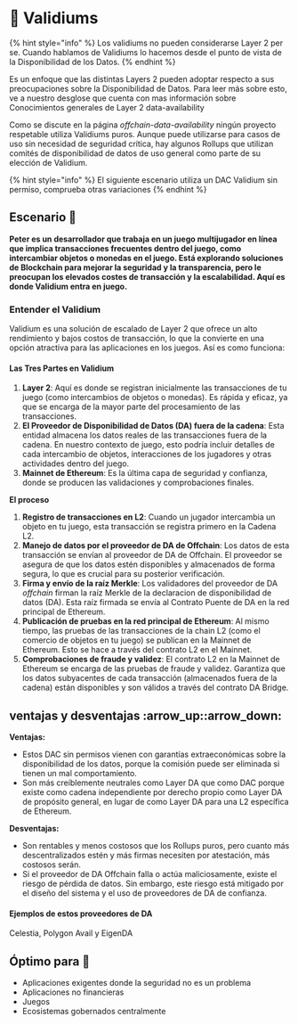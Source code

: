 # 🔐 Validiums

{% hint style="info" %}
Los validiums no pueden considerarse Layer 2 per se. Cuando hablamos de Validiums lo hacemos desde el punto de vista de la Disponibilidad de los Datos.
{% endhint %}

Es un enfoque que las distintas Layers 2 pueden adoptar respecto a sus preocupaciones sobre la Disponibilidad de Datos. Para leer más sobre esto, ve a nuestro desglose que cuenta con mas información sobre Conocimientos generales de Layer 2 data-availability

Como se discute en la página _offchain-data-availability_ ningún proyecto respetable utiliza Validiums puros. Aunque puede utilizarse para casos de uso sin necesidad de seguridad crítica, hay algunos Rollups que utilizan comités de disponibilidad de datos de uso general como parte de su elección de Validium.

{% hint style="info" %}
El siguiente escenario utiliza un DAC Validium sin permiso, comprueba otras variaciones&#x20;
{% endhint %}

## Escenario 🌟

**Peter es un desarrollador que trabaja en un juego multijugador en línea que implica transacciones frecuentes dentro del juego, como intercambiar objetos o monedas en el juego. Está explorando soluciones de Blockchain para mejorar la seguridad y la transparencia, pero le preocupan los elevados costes de transacción y la escalabilidad. Aquí es donde Validium entra en juego.**

### **Entender el Validium**

Validium es una solución de escalado de Layer 2 que ofrece un alto rendimiento y bajos costos de transacción, lo que la convierte en una opción atractiva para las aplicaciones en los juegos. Así es como funciona:

#### **Las Tres Partes en Validium**

1. **Layer 2**: Aquí es donde se registran inicialmente las transacciones de tu juego (como intercambios de objetos o monedas). Es rápida y eficaz, ya que se encarga de la mayor parte del procesamiento de las transacciones.
2. **El Proveedor de Disponibilidad de Datos (DA) fuera de la cadena**: Esta entidad almacena los datos reales de las transacciones fuera de la cadena. En nuestro contexto de juego, esto podría incluir detalles de cada intercambio de objetos, interacciones de los jugadores y otras actividades dentro del juego.
3. **Mainnet de Ethereum**: Es la última capa de seguridad y confianza, donde se producen las validaciones y comprobaciones finales.

**El proceso**

1. **Registro de transacciones en L2**: Cuando un jugador intercambia un objeto en tu juego, esta transacción se registra primero en la Cadena L2.
2. **Manejo de datos por el proveedor de DA de Offchain**: Los datos de esta transacción se envían al proveedor de DA de Offchain. El proveedor se asegura de que los datos estén disponibles y almacenados de forma segura, lo que es crucial para su posterior verificación.
3. **Firma y envío de la raíz Merkle**: Los validadores del proveedor de DA _offchain_ firman la raíz Merkle de la declaracion de disponibilidad de datos (DA). Esta raíz firmada se envía al Contrato Puente de DA en la red principal de Ethereum.
4. **Publicación de pruebas en la red principal de Ethereum**: Al mismo tiempo, las pruebas de las transacciones de la chain L2 (como el comercio de objetos en tu juego) se publican en la Mainnet de Ethereum. Esto se hace a través del contrato L2 en el Mainnet.
5. **Comprobaciones de fraude y validez**: El contrato L2 en la Mainnet de Ethereum se encarga de las pruebas de fraude y validez. Garantiza que los datos subyacentes de cada transacción (almacenados fuera de la cadena) están disponibles y son válidos a través del contrato DA Bridge.

## ventajas y desventajas :arrow\_up::arrow\_down:

**Ventajas:**

* Estos DAC sin permisos vienen con garantías extraeconómicas sobre la disponibilidad de los datos, porque la comisión puede ser eliminada si tienen un mal comportamiento.
* Son más creíblemente neutrales como Layer DA que como DAC porque existe como cadena independiente por derecho propio como Layer DA de propósito general, en lugar de como Layer DA para una L2 específica de Ethereum.

**Desventajas:**

* Son rentables y menos costosos que los Rollups puros, pero cuanto más descentralizados estén y más firmas necesiten por atestación, más costosos serán.
* Si el proveedor de DA Offchain falla o actúa maliciosamente, existe el riesgo de pérdida de datos. Sin embargo, este riesgo está mitigado por el diseño del sistema y el uso de proveedores de DA de confianza.

#### Ejemplos de estos proveedores de DA

Celestia, Polygon Avail y EigenDA

## Óptimo para 🎯

* Aplicaciones exigentes donde la seguridad no es un problema
* Aplicaciones no financieras
* Juegos
* Ecosistemas gobernados centralmente

##
